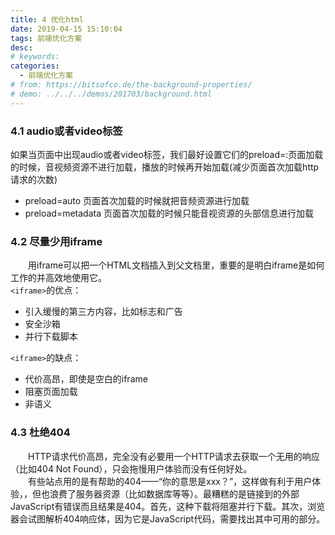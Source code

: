 ```yaml
---
title: 4 优化html
date: 2019-04-15 15:10:04
tags: 前端优化方案
desc: 
# keywords: 
categories:
  - 前端优化方案
# from: https://bitsofco.de/the-background-properties/
# demo: ../../../demos/201703/background.html
---
```


<a name="1301f740"></a>
### 4.1 audio或者video标签
如果当页面中出现audio或者video标签，我们最好设置它们的preload=:页面加载的时候，音视频资源不进行加载，播放的时候再开始加载(减少页面首次加载http请求的次数)

- preload=auto 页面首次加载的时候就把音频资源进行加载
- preload=metadata 页面首次加载的时候只能音视资源的头部信息进行加载

<a name="59738ecf"></a>
### 4.2 尽量少用iframe
　　用iframe可以把一个HTML文档插入到父文档里，重要的是明白iframe是如何工作的并高效地使用它。<br />`<iframe>`的优点：

- 引入缓慢的第三方内容，比如标志和广告
- 安全沙箱
- 并行下载脚本

`<iframe>`的缺点：

- 代价高昂，即使是空白的iframe
- 阻塞页面加载
- 非语义

<a name="d501e480"></a>
### 4.3 杜绝404
　　HTTP请求代价高昂，完全没有必要用一个HTTP请求去获取一个无用的响应（比如404 Not Found），只会拖慢用户体验而没有任何好处。<br />　　有些站点用的是有帮助的404——“你的意思是xxx？”，这样做有利于用户体验，，但也浪费了服务器资源（比如数据库等等）。最糟糕的是链接到的外部JavaScript有错误而且结果是404。首先，这种下载将阻塞并行下载。其次，浏览器会试图解析404响应体，因为它是JavaScript代码，需要找出其中可用的部分。
